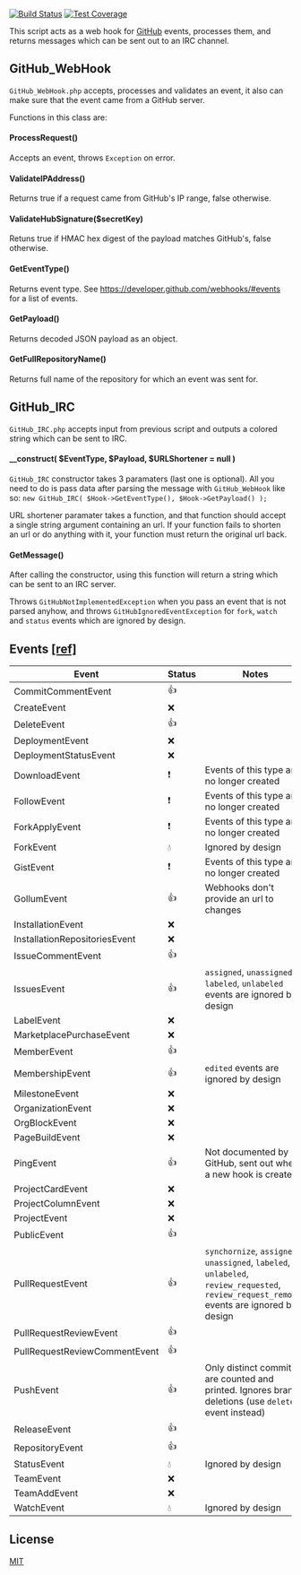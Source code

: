 [![Build Status](https://img.shields.io/travis/xPaw/GitHub-WebHook.svg?style=flat-square)](https://travis-ci.org/xPaw/GitHub-WebHook)
[![Test Coverage](https://img.shields.io/codeclimate/coverage/github/xPaw/GitHub-WebHook.svg?style=flat-square)](https://codeclimate.com/github/xPaw/GitHub-WebHook/coverage)

This script acts as a web hook for [GitHub](https://github.com/) events, processes them,
and returns messages which can be sent out to an IRC channel.

## GitHub_WebHook
`GitHub_WebHook.php` accepts, processes and validates an event,
it also can make sure that the event came from a GitHub server.

Functions in this class are:

#### ProcessRequest()
Accepts an event, throws `Exception` on error.

#### ValidateIPAddress()
Returns true if a request came from GitHub's IP range, false otherwise.

#### ValidateHubSignature($secretKey)
Retuns true if HMAC hex digest of the payload matches GitHub's, false otherwise.

#### GetEventType()
Returns event type.
See https://developer.github.com/webhooks/#events for a list of events.

#### GetPayload()
Returns decoded JSON payload as an object.

#### GetFullRepositoryName()
Returns full name of the repository for which an event was sent for.

## GitHub_IRC
`GitHub_IRC.php` accepts input from previous script and outputs
a colored string which can be sent to IRC.

#### __construct( $EventType, $Payload, $URLShortener = null )
`GitHub_IRC` constructor takes 3 paramaters (last one is optional).
All you need to do is pass data after parsing the message with `GitHub_WebHook`
like so: `new GitHub_IRC( $Hook->GetEventType(), $Hook->GetPayload() );`

URL shortener paramater takes a function, and that function should accept
a single string argument containing an url. If your function fails to
shorten an url or do anything with it, your function must return the
original url back.

#### GetMessage()
After calling the constructor, using this function will return
a string which can be sent to an IRC server.

Throws `GitHubNotImplementedException` when you pass an event that
is not parsed anyhow, and throws `GitHubIgnoredEventException` for
`fork`, `watch` and `status` events which are ignored by design.

## Events [\[ref\]](https://developer.github.com/v3/activity/events/types/)

Event                         | Status | Notes
----------------------------- | ------ | -----
CommitCommentEvent            | :+1: |
CreateEvent                   | :x: |
DeleteEvent                   | :+1: |
DeploymentEvent               | :x: |
DeploymentStatusEvent         | :x: |
DownloadEvent                 | :exclamation: | Events of this type are no longer created
FollowEvent                   | :exclamation: | Events of this type are no longer created
ForkApplyEvent                | :exclamation: | Events of this type are no longer created
ForkEvent                     | :droplet: | Ignored by design
GistEvent                     | :exclamation: | Events of this type are no longer created
GollumEvent                   | :+1: | Webhooks don't provide an url to changes
InstallationEvent             | :x: |
InstallationRepositoriesEvent | :x: |
IssueCommentEvent             | :+1: |
IssuesEvent                   | :+1: | `assigned`, `unassigned`, `labeled`, `unlabeled` events are ignored by design
LabelEvent                    | :x: |
MarketplacePurchaseEvent      | :x: |
MemberEvent                   | :+1: |
MembershipEvent               | :+1: | `edited` events are ignored by design
MilestoneEvent                | :x: |
OrganizationEvent             | :x: |
OrgBlockEvent                 | :x: |
PageBuildEvent                | :x: |
PingEvent                     | :+1: | Not documented by GitHub, sent out when a new hook is created
ProjectCardEvent              | :x: |
ProjectColumnEvent            | :x: |
ProjectEvent                  | :x: |
PublicEvent                   | :+1: |
PullRequestEvent              | :+1: | `synchornize`, `assigned`, `unassigned`, `labeled`, `unlabeled`, `review_requested`, `review_request_removed` events are ignored by design
PullRequestReviewEvent        | :+1: |
PullRequestReviewCommentEvent | :+1: |
PushEvent                     | :+1: | Only distinct commits are counted and printed. Ignores branch deletions (use `delete` event instead)
ReleaseEvent                  | :+1: |
RepositoryEvent               | :+1: |
StatusEvent                   | :droplet: | Ignored by design
TeamEvent                     | :x: |
TeamAddEvent                  | :x: |
WatchEvent                    | :droplet: | Ignored by design

## License
[MIT](LICENSE)
